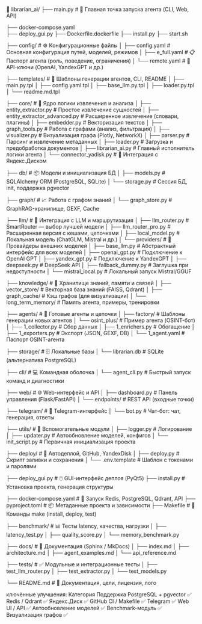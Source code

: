 📁 librarian_ai/
├── main.py                        # 🚀 Главная точка запуска агента (CLI, Web, API)

├── docker-compose.yaml  
├── deploy_gui.py
├── Dockerfile.dockerfile
├── install.py
├── start.sh

├── config/                        # ⚙️ Конфигурационные файлы
│   ├── config.yaml                # Основная конфигурация путей, моделей, режимов
│   ├── e_full.yaml                # 📋 Паспорт агента (роль, поведение, ограничения)
│   └── remote.yaml                # 🔐 API-ключи (OpenAI, YandexGPT и др.)

├── templates/                     # 🧰 Шаблоны генерации агентов, CLI, README
│   ├── main.py.tpl
│   ├── config.yaml.tpl
│   ├── base_llm.py.tpl
│   ├── loader.py.tpl
│   └── readme.md.tpl

├── core/                          # 🧠 Ядро логики извлечения и анализа
│   ├── entity_extractor.py               # Простое извлечение сущностей
│   ├── entity_extractor_advanced.py     # Расширенное извлечение (словари, плагины)
│   ├── embedder.py                      # Векторизация текстов
│   ├── graph_tools.py                   # Работа с графами (анализ, фильтрация)
│   ├── visualizer.py                    # Визуализация графа (Plotly, NetworkX)
│   ├── parser.py                        # Парсинг и извлечение метаданных
│   ├── loader.py                        # Загрузка и предобработка документов
│   ├── librarian_ai.py                  # Главный исполнитель логики агента
│   └── connector_yadisk.py              # 🔄 Интеграция с Яндекс.Диском

├── db/                                  # 📦 Модели и инициализация БД
│   ├── models.py                        # SQLAlchemy ORM (PostgreSQL, SQLite)
│   └── storage.py                       # Сессия БД, init, поддержка pgvector

├── graph/                               # 📈 Работа с графом знаний
│   └── graph_store.py                   # GraphRAG-хранилище, GEXF, Cache

├── llm/                                 # 🤖 Интеграция с LLM и маршрутизация
│   ├── llm_router.py                    # SmartRouter — выбор лучшей модели
│   ├── llm_router_pro.py                # Расширенная версия с кешами, цепочками
│   ├── local_model.py                   # Локальная модель (ChatGLM, Mistral и др.)
│   └── providers/                       # 📡 Провайдеры внешних моделей
│       ├── base_llm.py                  # Абстрактный интерфейс для всех моделей
│       ├── openai_gpt.py                # Подключение к OpenAI GPT
│       ├── yandex_gpt.py                # Подключение к YandexGPT
│       ├── deepseek.py                  # DeepSeek API
│       ├── fallback_dummy.py            # Заглушка при недоступности
│       └── mistral_local.py             # Локальный запуск Mistral/GGUF

├── knowledge/                           # 🧠 Хранилище знаний, памяти и связей
│   ├── vector_store/                    # Векторная база знаний (FAISS, Qdrant)
│   ├── graph_cache/                     # Кэш графов (для визуализации)
│   └── long_term_memory/                # Память агента, примеры, тренировки

├── agents/                              # 🤖 Готовые агенты и цепочки
│   ├── factory/                         # Шаблоны генерации новых агентов
│   └── osint_plus/                      # Пример агента (OSINT-бот)
│       ├── 1_collector.py               # Сбор данных
│       ├── 1_enrichers.py               # Обогащение
│       ├── 1_exporters.py               # Экспорт (JSON, GEXF, DB)
│       └── 1_agent.yaml                 # Паспорт OSINT-агента

├── storage/                             # 🗄️ Локальные базы
│   └── librarian.db                     # SQLite (альтернатива PostgreSQL)

├── cli/                                 # 💻 Командная оболочка
│   └── agent_cli.py                     # Быстрый запуск команд и диагностики

├── web/                                 # 🌐 Web-интерфейс и API
│   ├── dashboard.py                     # Панель управления (Flask/FastAPI)
│   └── endpoints/                       # REST API (входные точки)

├── telegram/                            # 📲 Telegram-интерфейс
│   └── bot.py                           # Чат-бот: чат, генерация, ответы

├── utils/                               # 🧩 Вспомогательные модули
│   ├── logger.py                        # Логирование
│   ├── updater.py                       # Автообновление моделей, конфигов
│   └── init_script.py                   # Первичная инициализация проекта

├── deploy/                              # 🚀 Автодеплой, GitHub, YandexDisk
│   ├── deploy.py                        # Скрипт заливки и сохранения
│   └── .env.template                    # Шаблон с токенами и паролями

├── deploy_gui.py                        # 🖱️ GUI-интерфейс деплоя (PyQt5)
├── install.py                           # Установка проекта, генерация структуры

├── docker-compose.yaml                  # 🐳 Запуск Redis, PostgreSQL, Qdrant, API
├── pyproject.toml                       # 📦 Метаданные проекта и зависимости
├── Makefile                             # 🔧 Команды make (install, deploy, test)

├── benchmark/                           # 📊 Тесты latency, качества, нагрузки
│   ├── latency_test.py
│   ├── quality_score.py
│   └── memory_benchmark.py

├── docs/                                # 📘 Документация (Sphinx / MkDocs)
│   ├── index.md
│   ├── architecture.md
│   ├── agent_examples.md
│   └── api_reference.md

├── tests/                               # ✅ Модульные и интеграционные тесты
│   ├── test_llm_router.py
│   ├── test_extractor.py
│   └── test_models.py

└── README.md                            # 📄 Документация, цели, лицензия, лого


ключённые улучшения:
Категория	Поддержка
PostgreSQL + pgvector	✅
Redis / Qdrant	✅
Яндекс.Диск	✅
GitHub CI / Makefile	✅
Telegram	✅
Web UI / API	✅
Автообновление моделей	✅
Benchmark-модуль	✅
Визуализация графов	✅

